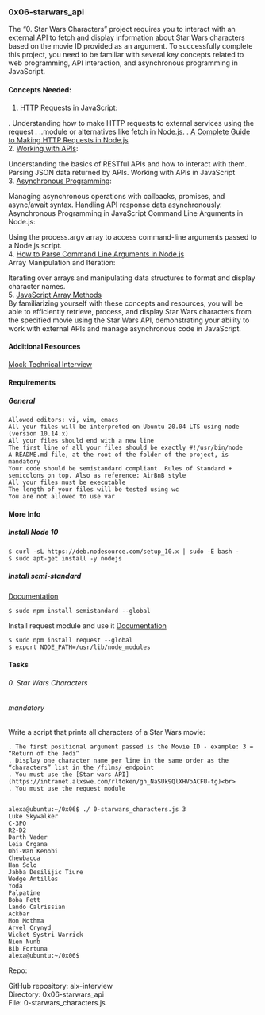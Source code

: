 ### 0x06-starwars_api
The “0. Star Wars Characters” project requires you to interact with an external API to fetch and display information about Star Wars characters based on the movie ID provided as an argument. To successfully complete this project, you need to be familiar with several key concepts related to web programming, API interaction, and asynchronous programming in JavaScript.

#### Concepts Needed:
1. HTTP Requests in JavaScript:

. Understanding how to make HTTP requests to external services using the request . ..module or alternatives like fetch in Node.js.
. [A Complete Guide to Making HTTP Requests in Node.js](https://intranet.alxswe.com/rltoken/iRse23lnV4gAsD9JJTJMMQ)<br>
2. [Working with APIs](https://intranet.alxswe.com/rltoken/KyGS_uB68mLaP5irrH8JVA):<br>

Understanding the basics of RESTful APIs and how to interact with them.
Parsing JSON data returned by APIs.
Working with APIs in JavaScript<br>
3. [Asynchronous Programming](https://intranet.alxswe.com/rltoken/tdKMGJrRstCkXSReNfRFpQ):<br>

Managing asynchronous operations with callbacks, promises, and async/await syntax.
Handling API response data asynchronously.
Asynchronous Programming in JavaScript
Command Line Arguments in Node.js:

Using the process.argv array to access command-line arguments passed to a Node.js script.<br>
4. [How to Parse Command Line Arguments in Node.js](https://intranet.alxswe.com/rltoken/oWBOWJZLF_D9GfOydPz6Kg)<br>
Array Manipulation and Iteration:

Iterating over arrays and manipulating data structures to format and display character names.<br>
5. [JavaScript Array Methods](https://developer.mozilla.org/en-US/docs/Web/JavaScript/Reference/Global_Objects/Array)<br>
By familiarizing yourself with these concepts and resources, you will be able to efficiently retrieve, process, and display Star Wars characters from the specified movie using the Star Wars API, demonstrating your ability to work with external APIs and manage asynchronous code in JavaScript.

#### Additional Resources
[Mock Technical Interview](https://www.youtube.com/watch?feature=shared&v=bmqZ5AhNr3g)<br>
#### Requirements
##### General

    Allowed editors: vi, vim, emacs
    All your files will be interpreted on Ubuntu 20.04 LTS using node (version 10.14.x)
    All your files should end with a new line
    The first line of all your files should be exactly #!/usr/bin/node
    A README.md file, at the root of the folder of the project, is mandatory
    Your code should be semistandard compliant. Rules of Standard + semicolons on top. Also as reference: AirBnB style
    All your files must be executable
    The length of your files will be tested using wc
    You are not allowed to use var

#### More Info
##### Install Node 10

    $ curl -sL https://deb.nodesource.com/setup_10.x | sudo -E bash -
    $ sudo apt-get install -y nodejs

##### Install semi-standard
[Documentation](https://github.com/standard/semistandard)<br>

    $ sudo npm install semistandard --global

Install request module and use it
[Documentation](https://github.com/standard/semistandard)<br>

    $ sudo npm install request --global
    $ export NODE_PATH=/usr/lib/node_modules

#### Tasks
###### 0. Star Wars Characters
###### mandatory
Write a script that prints all characters of a Star Wars movie:

    . The first positional argument passed is the Movie ID - example: 3 = “Return of the Jedi”
    . Display one character name per line in the same order as the “characters” list in the /films/ endpoint
    . You must use the [Star wars API](https://intranet.alxswe.com/rltoken/gh_NaSUk9QlXHVoACFU-tg)<br>
    . You must use the request module


    alexa@ubuntu:~/0x06$ ./ 0-starwars_characters.js 3
    Luke Skywalker
    C-3PO
    R2-D2
    Darth Vader
    Leia Organa
    Obi-Wan Kenobi
    Chewbacca
    Han Solo
    Jabba Desilijic Tiure
    Wedge Antilles
    Yoda
    Palpatine
    Boba Fett
    Lando Calrissian
    Ackbar
    Mon Mothma
    Arvel Crynyd
    Wicket Systri Warrick
    Nien Nunb
    Bib Fortuna
    alexa@ubuntu:~/0x06$

Repo:<br>

GitHub repository: alx-interview<br>
Directory: 0x06-starwars_api<br>
File: 0-starwars_characters.js<br>
